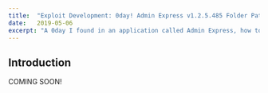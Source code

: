 ```yaml
---
title:  "Exploit Development: 0day! Admin Express v1.2.5.485 Folder Path Local SEH Alphanumeric Encoded Buffer Overflow"
date:   2019-05-06
excerpt: "A 0day I found in an application called Admin Express, how to, by hand, alphanumerically encode shellcode, and the integral details of this exploit."
---
```

Introduction
---
COMING SOON!
